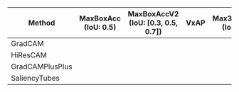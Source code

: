 | Method | MaxBoxAcc (IoU: 0.5) | MaxBoxAccV2 (IoU: [0.3, 0.5, 0.7]) | VxAP | Max3DBoxAcc (IoU: 0.5) | Max3DBoxAccV2 (IoU: [0.3, 0.5, 0.7]) |
|--------|-----------|--------------|------|------------|---------------|
| GradCAM | 
| HiResCAM | 
| GradCAMPlusPlus | 
| SaliencyTubes | 
